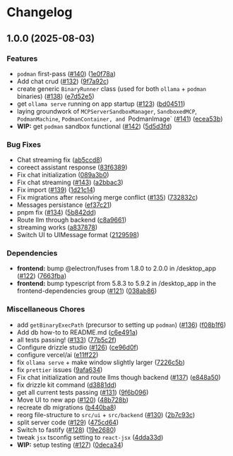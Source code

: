 # Changelog

## 1.0.0 (2025-08-03)


### Features

* `podman` first-pass ([#140](https://github.com/archestra-ai/archestra/issues/140)) ([1e0f78a](https://github.com/archestra-ai/archestra/commit/1e0f78afe2337ff6da89896276b1e7dfeac3d694))
* Add chat crud ([#132](https://github.com/archestra-ai/archestra/issues/132)) ([9f7a92c](https://github.com/archestra-ai/archestra/commit/9f7a92ccebb923445b239a6dc2123162167d1a81))
* create generic `BinaryRunner` class (used for both `ollama` + `podman` binaries) ([#138](https://github.com/archestra-ai/archestra/issues/138)) ([e7d52e5](https://github.com/archestra-ai/archestra/commit/e7d52e5d52dcb9cc0ab62000116f376f870d00e2))
* get `ollama serve` running on app startup ([#123](https://github.com/archestra-ai/archestra/issues/123)) ([bd04511](https://github.com/archestra-ai/archestra/commit/bd04511ad24ef261fa552c3d7f78bf6f8aaa6dc8))
* laying groundwork of `MCPServerSandboxManager`, `SandboxedMCP`, `PodmanMachine`, `PodmanContainer, and `PodmanImage` ([#141](https://github.com/archestra-ai/archestra/issues/141)) ([ecea53b](https://github.com/archestra-ai/archestra/commit/ecea53b8b1af5df9c5728c2fda3a285c1c74a4cb))
* **WIP:** get `podman` sandbox functional ([#142](https://github.com/archestra-ai/archestra/issues/142)) ([5d5d3fd](https://github.com/archestra-ai/archestra/commit/5d5d3fd75a0386b8aa63e5d4d95d0944b5bd11d3))


### Bug Fixes

* Chat streaming fix ([ab5ccd8](https://github.com/archestra-ai/archestra/commit/ab5ccd833876efbb9f8948ae9fcc1a4084477ef3))
* coreect assistant response ([83f6389](https://github.com/archestra-ai/archestra/commit/83f6389a29f466f98f10f7f1f0cd3903106c864d))
* Fix chat initialization ([089a3b0](https://github.com/archestra-ai/archestra/commit/089a3b0da884ca23304d76ca61b7edcce89f1298))
* Fix chat streaming ([#143](https://github.com/archestra-ai/archestra/issues/143)) ([a2bbac3](https://github.com/archestra-ai/archestra/commit/a2bbac3b86c1a01d23412c15975009c262ccc79f))
* Fix import ([#139](https://github.com/archestra-ai/archestra/issues/139)) ([1d21c14](https://github.com/archestra-ai/archestra/commit/1d21c149b89f4652d1f8f724d3ecd59ece9c0cad))
* Fix migrations after resolving merge conflict ([#135](https://github.com/archestra-ai/archestra/issues/135)) ([732832c](https://github.com/archestra-ai/archestra/commit/732832cbbe0d8a0235b68703b509b3f3a5640e16))
* Messages persistance ([ef37c21](https://github.com/archestra-ai/archestra/commit/ef37c212ed2aa14f99e58ae0dd42a8f424d06be7))
* pnpm fix ([#134](https://github.com/archestra-ai/archestra/issues/134)) ([5b842dd](https://github.com/archestra-ai/archestra/commit/5b842dd9447f910774a850834afa5864c16431ea))
* Route llm through backend ([c8a9661](https://github.com/archestra-ai/archestra/commit/c8a966138a1181de4c605c5b510b7da0f7d6cc37))
* streaming works ([a837878](https://github.com/archestra-ai/archestra/commit/a8378783204ac5eb04fe9d5f6eb7da71a7945f5c))
* Switch UI to UIMessage format ([2129598](https://github.com/archestra-ai/archestra/commit/2129598fff81476bb0a033cf73bad5d8bb354ee2))


### Dependencies

* **frontend:** bump @electron/fuses from 1.8.0 to 2.0.0 in /desktop_app ([#122](https://github.com/archestra-ai/archestra/issues/122)) ([7663fba](https://github.com/archestra-ai/archestra/commit/7663fba32104051672359352b78a19c04698459e))
* **frontend:** bump typescript from 5.8.3 to 5.9.2 in /desktop_app in the frontend-dependencies group ([#121](https://github.com/archestra-ai/archestra/issues/121)) ([038ab86](https://github.com/archestra-ai/archestra/commit/038ab86cc3d272a3139c376b72c9a85206a3394d))


### Miscellaneous Chores

* add `getBinaryExecPath` (precursor to setting up `podman`) ([#136](https://github.com/archestra-ai/archestra/issues/136)) ([f08b1f6](https://github.com/archestra-ai/archestra/commit/f08b1f64bf9d4c617270830014a474fbbb02a47d))
* Add db how-to to README.md ([c6e491a](https://github.com/archestra-ai/archestra/commit/c6e491a1bf801f9f156b0035e4b7dd774c3f18b7))
* all tests passing! ([#133](https://github.com/archestra-ai/archestra/issues/133)) ([77b5c2f](https://github.com/archestra-ai/archestra/commit/77b5c2f9499af59eed19c7b0a95abe73c4b56db3))
* Configure drizzle studio ([#126](https://github.com/archestra-ai/archestra/issues/126)) ([ce96d0f](https://github.com/archestra-ai/archestra/commit/ce96d0fd02e27bfd47a08b64ec2af464f88a7c4a))
* configure vercel/ai ([e11ff22](https://github.com/archestra-ai/archestra/commit/e11ff22f32b98173bbdb53f9f78450246c73d26b))
* fix `ollama serve` + make window slightly larger ([7226c5b](https://github.com/archestra-ai/archestra/commit/7226c5b53ed9cccd7f573c718fa49254568e96d7))
* fix `prettier` issues ([9afa634](https://github.com/archestra-ai/archestra/commit/9afa6348026ac34a2f81f2a474ef4d35b585177a))
* Fix chat initialization and route llms though backend ([#137](https://github.com/archestra-ai/archestra/issues/137)) ([e848a50](https://github.com/archestra-ai/archestra/commit/e848a50c5364ac3a266da2d2a15a2aa376270b4b))
* fix drizzle kit command ([d3881dd](https://github.com/archestra-ai/archestra/commit/d3881dda85caf7975f5dfbebe3b1513d4f9a539e))
* get all current tests passing ([#131](https://github.com/archestra-ai/archestra/issues/131)) ([9f6b096](https://github.com/archestra-ai/archestra/commit/9f6b0960616e0bbece13db5b87b32b337cd1f6b7))
* Move UI to new app ([#120](https://github.com/archestra-ai/archestra/issues/120)) ([48b728b](https://github.com/archestra-ai/archestra/commit/48b728b87c3dac6a3b18e8c9395a72c309690948))
* recreate db migrations ([b440ba8](https://github.com/archestra-ai/archestra/commit/b440ba817db2842a28ff3c22f4b1c415026bc994))
* reorg file-structure to `src/ui` + `src/backend` ([#130](https://github.com/archestra-ai/archestra/issues/130)) ([2b7c93c](https://github.com/archestra-ai/archestra/commit/2b7c93c29b734927a4b5dc16e1cd4c1f8e8f6a4b))
* split server code ([#129](https://github.com/archestra-ai/archestra/issues/129)) ([475cd64](https://github.com/archestra-ai/archestra/commit/475cd64f45d81ed89195078a8cac1277941b07e5))
* Switch to fastify ([#128](https://github.com/archestra-ai/archestra/issues/128)) ([19e2680](https://github.com/archestra-ai/archestra/commit/19e2680e71a2d46cdc6d8a76354269aa8d1c4149))
* tweak `jsx` tsconfig setting to `react-jsx` ([4dda33d](https://github.com/archestra-ai/archestra/commit/4dda33d4b67c0db1449b12bf4ccaf0436d8f1fb3))
* **WIP:** setup testing ([#127](https://github.com/archestra-ai/archestra/issues/127)) ([0deca34](https://github.com/archestra-ai/archestra/commit/0deca345b44cebbacd4eaf48886f98d865860aa9))
